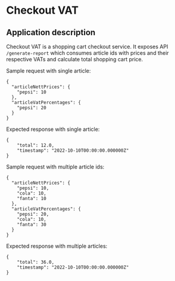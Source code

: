 # Checkout VAT
## Application description
Checkout VAT is a shopping cart checkout service. It exposes API `/generate-report` which consumes article ids with prices and their respective VATs and calculate total shopping cart price.

Sample request with single article:
```
{
  "articleNettPrices": {
    "pepsi": 10
  },
  "articleVatPercentages": {
    "pepsi": 20
  }
}
```

Expected response with single article:
```
{
    "total": 12.0,
    "timestamp": "2022-10-10T00:00:00.000000Z"
}
```

Sample request with multiple article ids:
```
{
  "articleNettPrices": {
    "pepsi": 10,
    "cola": 10,
    "fanta": 10
  },
  "articleVatPercentages": {
    "pepsi": 20,
    "cola": 10,
    "fanta": 30
  }
}
```
Expected response with multiple articles:
```
{
    "total": 36.0,
    "timestamp": "2022-10-10T00:00:00.000000Z"
}
```




